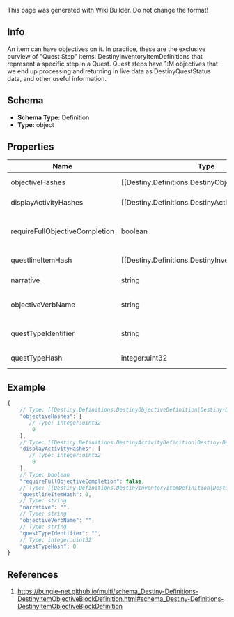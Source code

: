 <span class="wiki-builder">This page was generated with Wiki Builder. Do not change the format!</span>

## Info
An item can have objectives on it. In practice, these are the exclusive purview of &quot;Quest Step&quot; items: DestinyInventoryItemDefinitions that represent a specific step in a Quest. Quest steps have 1:M objectives that we end up processing and returning in live data as DestinyQuestStatus data, and other useful information.

## Schema
* **Schema Type:** Definition
* **Type:** object

## Properties
Name | Type | Description
---- | ---- | -----------
objectiveHashes | [[Destiny.Definitions.DestinyObjectiveDefinition|Destiny-Definitions-DestinyObjectiveDefinition]]:integer:uint32[] | The hashes to Objectives (DestinyObjectiveDefinition) that are part of this Quest Step, in the order that they should be rendered.
displayActivityHashes | [[Destiny.Definitions.DestinyActivityDefinition|Destiny-Definitions-DestinyActivityDefinition]]:integer:uint32[] | For every entry in objectiveHashes, there is a corresponding entry in this array at the same index. If the objective is meant to be associated with a specific DestinyActivityDefinition, there will be a valid hash at that index. Otherwise, it will be invalid (0).
requireFullObjectiveCompletion | boolean | If True, all objectives must be completed for the step to be completed. If False, any one objective can be completed for the step to be completed.
questlineItemHash | [[Destiny.Definitions.DestinyInventoryItemDefinition|Destiny-Definitions-DestinyInventoryItemDefinition]]:integer:uint32 | The hash for the DestinyInventoryItemDefinition representing the Quest to which this Quest Step belongs.
narrative | string | The localized string for narrative text related to this quest step, if any.
objectiveVerbName | string | The localized string describing an action to be performed associated with the objectives, if any.
questTypeIdentifier | string | The identifier for the type of quest being performed, if any. Not associated with any fixed definition, yet.
questTypeHash | integer:uint32 | A hashed value for the questTypeIdentifier, because apparently I like to be redundant.

## Example
```javascript
{
    // Type: [[Destiny.Definitions.DestinyObjectiveDefinition|Destiny-Definitions-DestinyObjectiveDefinition]]:integer:uint32[]
    "objectiveHashes": [
       // Type: integer:uint32
        0
    ],
    // Type: [[Destiny.Definitions.DestinyActivityDefinition|Destiny-Definitions-DestinyActivityDefinition]]:integer:uint32[]
    "displayActivityHashes": [
       // Type: integer:uint32
        0
    ],
    // Type: boolean
    "requireFullObjectiveCompletion": false,
    // Type: [[Destiny.Definitions.DestinyInventoryItemDefinition|Destiny-Definitions-DestinyInventoryItemDefinition]]:integer:uint32
    "questlineItemHash": 0,
    // Type: string
    "narrative": "",
    // Type: string
    "objectiveVerbName": "",
    // Type: string
    "questTypeIdentifier": "",
    // Type: integer:uint32
    "questTypeHash": 0
}

```

## References
1. https://bungie-net.github.io/multi/schema_Destiny-Definitions-DestinyItemObjectiveBlockDefinition.html#schema_Destiny-Definitions-DestinyItemObjectiveBlockDefinition
